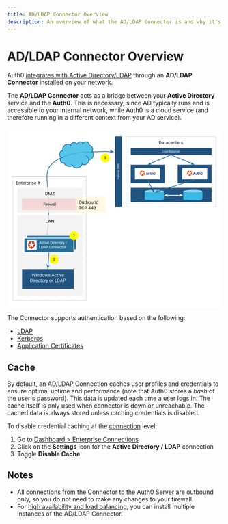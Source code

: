 ```yaml
---
title: AD/LDAP Connector Overview
description: An overview of what the AD/LDAP Connector is and why it's necessary.
---
```


# AD/LDAP Connector Overview

Auth0 [integrates with Active Directory/LDAP](/connections/enterprise/active-directory) through an **AD/LDAP Connector** installed on your network.

The **AD/LDAP Connector** acts as a bridge between your **Active Directory** service and the **Auth0**. This is necessary, since AD typically runs and is accessible to your internal network, while Auth0 is a cloud service (and therefore running in a different context from your AD service).

![](/media/articles/connector/ad-data-flow.png)

The Connector supports authentication based on the following:

* [LDAP](/protocols/ldap)
* [Kerberos](/connector/kerberos)
* [Application Certificates](/connector/application-certificates)

## Cache

By default, an AD/LDAP Connection caches user profiles and credentials to ensure optimal uptime and performance (note that Auth0 stores a *hash* of the user's password). This data is updated each time a user logs in. The cache itself is only used when connector is down or unreachable. The cached data is always stored unless caching credentials is disabled.

To disable credential caching at the [connection](/identityproviders) level:
1. Go to [Dashboard > Enterprise Connections](${manage_url}/#/connections/enterprise)
2. Click on the **Settings** icon for the **Active Directory / LDAP** connection
3. Toggle **Disable Cache**

## Notes

* All connections from the Connector to the Auth0 Server are outbound only, so you do not need to make any changes to your firewall.
* For [high availability and load balancing](/connector/high-availability), you can install multiple instances of the AD/LDAP Connector.
